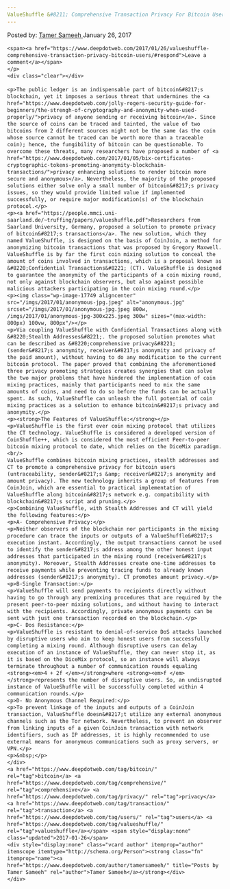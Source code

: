 ```yaml
---
ValueShuffle &#8211; Comprehensive Transaction Privacy For Bitcoin Users
---
```

<article class="post-listing post-17745 post type-post status-publish format-standard has-post-thumbnail hentry  tag-bitcoin tag-comprehensive tag-privacy tag-transaction tag-users tag-valueshuffle">
    <div class="post-inner">
        <span>Posted by: <a href="https://www.deepdotweb.com/author/tamersameeh/" title="">Tamer Sameeh </a></span>
    <span>January 26, 2017</span>
    
    <span><a href="https://www.deepdotweb.com/2017/01/26/valueshuffle-comprehensive-transaction-privacy-bitcoin-users/#respond">Leave a comment</a></span>
    </p>
    <div class="clear"></div>
    
    <p>The public ledger is an indispensable part of bitcoin&#8217;s blockchain, yet it imposes a serious threat that undermines the <a href="https://www.deepdotweb.com/jolly-rogers-security-guide-for-beginners/the-strengh-of-cryptography-and-anonymity-when-used-properly/">privacy of anyone sending or receiving bitcoin</a>. Since the source of coins can be traced and tainted, the value of two bitcoins from 2 different sources might not be the same (as the coin whose source cannot be traced can be worth more than a traceable coin); hence, the fungibility of bitcoin can be questionable. To overcome these threats, many researchers have proposed a number of <a href="https://www.deepdotweb.com/2017/01/05/bix-certificates-cryptographic-tokens-promoting-anonymity-blockchain-transactions/">privacy enhancing solutions to render bitcoin more secure and anonymous</a>. Nevertheless, the majority of the proposed solutions either solve only a small number of bitcoin&#8217;s privacy issues, so they would provide limited value if implemented successfully, or require major modification(s) of the blockchain protocol.</p>
    <p><a href="https://people.mmci.uni-saarland.de/~truffing/papers/valueshuffle.pdf">Researchers from Saarland University, Germany, proposed a solution to promote privacy of bitcoin&#8217;s transactions</a>. The new solution, which they named ValueShuffle, is designed on the basis of CoinJoin, a method for anonymizing bitcoin transactions that was proposed by Gregory Maxwell. ValueShuffle is by far the first coin mixing solution to conceal the amount of coins involved in transactions, which is a proposal known as &#8220;Confidential Transactions&#8221; (CT). ValueShuffle is designed to guarantee the anonymity of the participants of a coin mixing round, not only against blockchain observers, but also against possible malicious attackers participating in the coin mixing round.</p>
    <p><img class="wp-image-17749 aligncenter" src="/imgs/2017/01/anonymous-jpg.jpeg" alt="anonymous.jpg" srcset="/imgs/2017/01/anonymous-jpg.jpeg 800w, /imgs/2017/01/anonymous-jpg-300x225.jpeg 300w" sizes="(max-width: 800px) 100vw, 800px"/></p>
    <p>Via coupling ValueShuffle with Confidential Transactions along with &#8220;Stealth Addresses&#8221;. the proposed solution promotes what can be described as &#8220;comprehensive privacy&#8221; (sender&#8217;s anonymity, receiver&#8217;s anonymity and privacy of the paid amount), without having to do any modification to the current bitcoin protocol. The paper proved that combining the aforementioned three privacy promoting strategies creates synergies that can solve the two major problems that have hindered the implementation of coin mixing practices, mainly that participants need to mix the same amounts of coins, and need to do so before the funds can be actually spent. As such, ValueShuffle can unleash the full potential of coin mixing practices as a solution to enhance bitcoin&#8217;s privacy and anonymity.</p>
    <p><strong>The Features of ValueShuffle:</strong></p>
    <p>ValueShuffle is the first ever coin mixing protocol that utilizes the CT technology. ValueShuffle is considered a developed version of CoinShuffle++, which is considered the most efficient Peer-to-peer bitcoin mixing protocol to date, which relies on the DiceMix paradigm.<br/>
    ValueShuffle combines bitcoin mixing practices, stealth addresses and CT to promote a comprehensive privacy for bitcoin users (untraceability, sender&#8217;s &amp; receiver&#8217;s anonymity and amount privacy). The new technology inherits a group of features from CoinJoin, which are essential to practical implementation of ValueShuffle along bitcoin&#8217;s network e.g. compatibility with blockchain&#8217;s script and pruning.</p>
    <p>Combining ValueShuffle, with Stealth Addresses and CT will yield the following features:</p>
    <p>A- Comprehensive Privacy:</p>
    <p>Neither observers of the blockchain nor participants in the mixing procedure can trace the inputs or outputs of a ValueShuffle&#8217;s execution instant. Accordingly, the output transactions cannot be used to identify the sender&#8217;s address among the other honest input addresses that participated in the mixing round (receiver&#8217;s anonymity). Moreover, Stealth Addresses create one-time addresses to receive payments while preventing tracing funds to already known addresses (sender&#8217;s anonymity). CT promotes amount privacy.</p>
    <p>B-Single Transaction:</p>
    <p>ValueShuffle will send payments to recipients directly without having to go through any premixing procedures that are required by the present peer-to-peer mixing solutions, and without having to interact with the recipients. Accordingly, private anonymous payments can be sent with just one transaction recorded on the blockchain.</p>
    <p>C- Dos Resistance:</p>
    <p>ValueShuffle is resistant to denial-of-service DoS attacks launched by disruptive users who aim to keep honest users from successfully completing a mixing round. Although disruptive users can delay execution of an instance of ValueShuffle, they can never stop it, as it is based on the DiceMix protocol, so an instance will always terminate throughout a number of communication rounds equaling <strong><em>4 + 2f </em></strong>where <strong><em>f </em></strong>represents the number of disruptive users. So, an undisrupted instance of ValueShuffle will be successfully completed within 4 communication rounds.</p>
    <p>D- No Anonymous Channel Required:</p>
    <p>To prevent linkage of the inputs and outputs of a CoinJoin transaction, ValueShuffle doesn&#8217;t utilize any external anonymous channels such as the Tor network. Nevertheless, to prevent an observer from linking inputs of a given CoinJoin transaction with network identifiers, such as IP addresses, it is highly recommended to use external means for anonymous communications such as proxy servers, or VPN.</p>
    <p>&nbsp;</p>
    </div>
    <a href="https://www.deepdotweb.com/tag/bitcoin/" rel="tag">bitcoin</a> <a href="https://www.deepdotweb.com/tag/comprehensive/" rel="tag">comprehensive</a> <a href="https://www.deepdotweb.com/tag/privacy/" rel="tag">privacy</a> <a href="https://www.deepdotweb.com/tag/transaction/" rel="tag">transaction</a> <a href="https://www.deepdotweb.com/tag/users/" rel="tag">users</a> <a href="https://www.deepdotweb.com/tag/valueshuffle/" rel="tag">valueshuffle</a></span> <span style="display:none" class="updated">2017-01-26</span>
    <div style="display:none" class="vcard author" itemprop="author" itemscope itemtype="http://schema.org/Person"><strong class="fn" itemprop="name"><a href="https://www.deepdotweb.com/author/tamersameeh/" title="Posts by Tamer Sameeh" rel="author">Tamer Sameeh</a></strong></div>
    </div>
</article>

